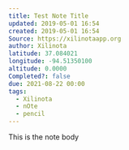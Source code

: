 ```yaml
---
title: Test Note Title
updated: 2019-05-01 16:54
created: 2019-05-01 16:54
Source: https://xilinotaapp.org
author: Xilinota
latitude: 37.084021
longitude: -94.51350100
altitude: 0.0000
Completed?: false
due: 2021-08-22 00:00
tags:
  - Xilinota
  - nOte
  - pencil
---
```


This is the note body
